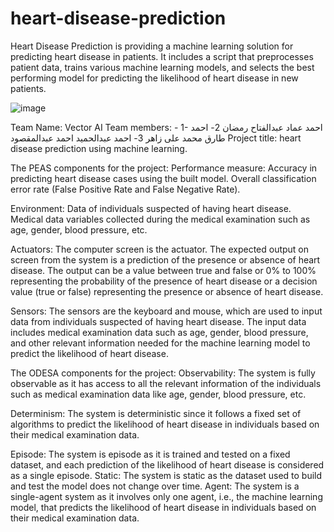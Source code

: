 # heart-disease-prediction
Heart Disease Prediction is providing a machine learning solution for predicting heart disease in patients. It includes a script that preprocesses patient data, trains various machine learning models, and selects the best performing model for predicting the likelihood of heart disease in new patients.


![image](https://user-images.githubusercontent.com/114264135/230742520-cdc34605-e338-4650-91d9-dda3a52a8c4c.png)

Team Name: Vector AI
Team members: -
1- احمد عماد عبدالفتاح رمضان
2- احمد طارق محمد على زاهر
3- احمد عبدالحميد احمد عبدالمقصود
Project title: heart disease prediction using machine learning.


The PEAS components for the project:
Performance measure:
Accuracy in predicting heart disease cases using the built model.
Overall classification error rate (False Positive Rate and False Negative Rate).

Environment:
Data of individuals suspected of having heart disease.
Medical data variables collected during the medical examination such as age, gender, blood pressure, etc.

Actuators:
The computer screen is the actuator.
The expected output on screen from the system is a prediction of the presence or absence of heart disease.
The output can be a value between true and false or 0% to 100% representing the probability of the presence of heart disease or a decision value (true or false) representing the presence or absence of heart disease.

Sensors:
The sensors are the keyboard and mouse, which are used to input data from individuals suspected of having heart disease.
The input data includes medical examination data such as age, gender, blood pressure, and other relevant information needed for the machine learning model to predict the likelihood of heart disease.

The ODESA components for the project:
Observability:
 The system is fully observable as it has access to all the relevant information of the individuals such as medical examination data like age, gender, blood pressure, etc.

Determinism:
The system is deterministic since it follows a fixed set of algorithms to predict the likelihood of heart disease in individuals based on their medical examination data.

Episode: 
The system is episode as it is trained and tested on a fixed dataset, and each prediction of the likelihood of heart disease is considered as a single episode.
Static:
The system is static as the dataset used to build and test the model does not change over time.
Agent: 
The system is a single-agent system as it involves only one agent, i.e., the machine learning model, that predicts the likelihood of heart disease in individuals based on their medical examination data.


